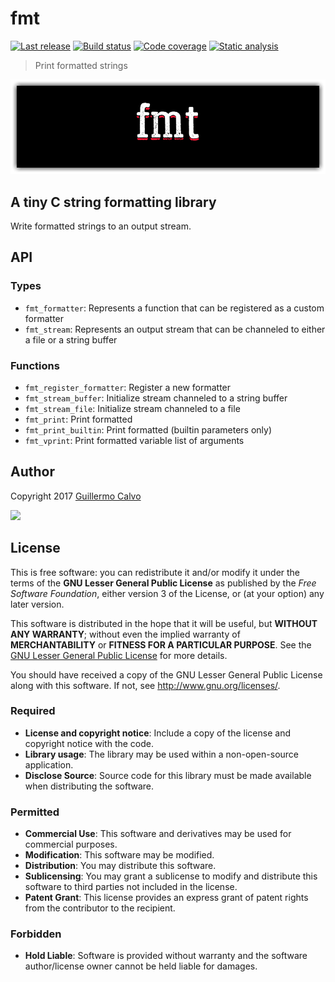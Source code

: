 
# fmt

[![Last release](https://img.shields.io/github/release/LeakyAbstractions/fmt.svg)](https://github.com/LeakyAbstractions/fmt/releases)
[![Build status](https://travis-ci.org/LeakyAbstractions/fmt.svg?branch=master)](https://travis-ci.org/LeakyAbstractions/fmt)
[![Code coverage](https://codecov.io/github/LeakyAbstractions/fmt/coverage.svg?branch=master)](https://codecov.io/github/LeakyAbstractions/fmt?branch=master)
[![Static analysis](https://scan.coverity.com/projects/14163/badge.svg)](https://scan.coverity.com/projects/leakyabstractions-fmt)

> Print formatted strings

![](https://github.com/LeakyAbstractions/fmt/raw/master/doc/logo.png)


## A tiny C string formatting library

Write formatted strings to an output stream.


## API


### Types

- `fmt_formatter`: Represents a function that can be registered as a custom formatter
- `fmt_stream`: Represents an output stream that can be channeled to either a file or a string buffer


### Functions

- `fmt_register_formatter`: Register a new formatter
- `fmt_stream_buffer`: Initialize stream channeled to a string buffer
- `fmt_stream_file`: Initialize stream channeled to a file
- `fmt_print`: Print formatted
- `fmt_print_builtin`: Print formatted (builtin parameters only)
- `fmt_vprint`: Print formatted variable list of arguments


## Author

Copyright 2017 [Guillermo Calvo](https://github.com/guillermocalvo)

[![](https://guillermo.dev/assets/images/thumb.png)](https://guillermo.dev/)


## License

This is free software: you can redistribute it and/or modify it under the terms
of the **GNU Lesser General Public License** as published by the
*Free Software Foundation*, either version 3 of the License, or (at your option)
any later version.

This software is distributed in the hope that it will be useful, but
**WITHOUT ANY WARRANTY**; without even the implied warranty of
**MERCHANTABILITY** or **FITNESS FOR A PARTICULAR PURPOSE**. See the
[GNU Lesser General Public License](http://www.gnu.org/licenses/lgpl.html) for
more details.

You should have received a copy of the GNU Lesser General Public License along
with this software. If not, see <http://www.gnu.org/licenses/>.

### Required

- **License and copyright notice**: Include a copy of the license and copyright
notice with the code.
- **Library usage**: The library may be used within a non-open-source
application.
- **Disclose Source**: Source code for this library must be made available when
distributing the software.

### Permitted

- **Commercial Use**: This software and derivatives may be used for commercial
purposes.
- **Modification**: This software may be modified.
- **Distribution**: You may distribute this software.
- **Sublicensing**: You may grant a sublicense to modify and distribute this
software to third parties not included in the license.
- **Patent Grant**: This license provides an express grant of patent rights from
the contributor to the recipient.

### Forbidden

- **Hold Liable**: Software is provided without warranty and the software
author/license owner cannot be held liable for damages.
